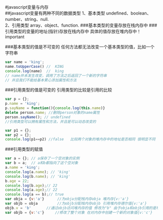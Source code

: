 #javascript变量与内存  
##javascript变量有两种不同的数据类型
1、基本类型  undefined、boolean、number、string、null.  
2、引用类型  array、object、function.
###基本类型的变量存放在栈内存中 
###引用类型的变量的地址(指针)存放在栈内存中 具体的值存放在堆内存中！important



###基本类型的值是不可变的
任何方法都无法改变一个基本类型的值，比如一个字符串  
```javascript
var name = 'king';
name.toUpperCase() //  KING
console.log(name)  //  king
// name并未发生改变，调用了方法之后返回了一个新的字符串
// 并且我们不能给基本累心添加属性和方法
```

###引用类型的值是可变的 引用类型的比较是引用的比较 
```javascript  
var p = {};
p.name = 'king';
p.sayName = function(){console.log(this.name)}
delete person.name; //删除person对象的name属性
person.sayName(); // undefined
//引用类型可以拥有属性和方法，并且是可以动态改变的 
```
```javascript
var p1 = {};
var p2 = {};
console.log(p1==p2) //false   比较两个对象的堆内存中的地址是否相同 很明显不同
```

###引用类型的赋值
```javascript
var a = {}; // a保存了一个空对象的实例
var b = a;  // a和b都指向了这个空对象
a.name = 'king';
console.log(a.name); // 'king'
console.log(b.name); // 'king'
b.age = 22;
console.log(b.age);// 22
console.log(a.age);// 22
console.log(a == b);// true  
var obja = {v:'a'}      //为obja分配栈内存obja 堆内存{v:'a'}
var objb = obja         //为objb分配栈内存objb 引用堆内存德尔值{v:'a'}
objb.v = 'b'       //通过objb访问堆内存的值 修改为"b" 由于obja和objb引用的是堆内存同一个对象值 obja={v:'b'}
var objb = {v:'c'}     //修改了整个对象 在对内存中创建一个新的对象值{v:'c'} 
```